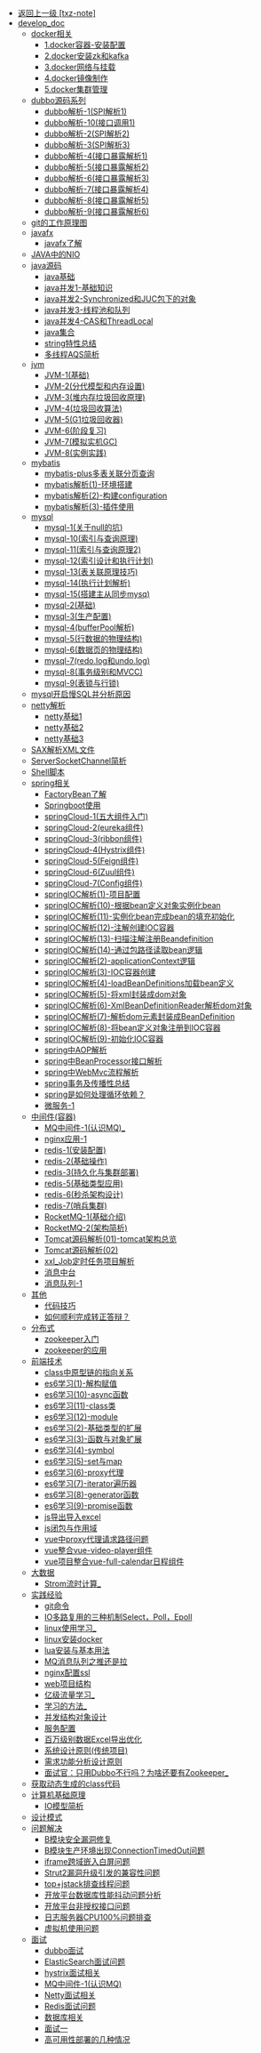 - [返回上一级 [txz-note]](txz-note/)
- [develop_doc](txz-note/develop_doc/)
  - [docker相关](txz-note/develop_doc/docker相关/)
    - [1.docker容器-安装配置](txz-note/develop_doc/docker相关/1.docker容器-安装配置.md)
    - [2.docker安装zk和kafka](txz-note/develop_doc/docker相关/2.docker安装zk和kafka.md)
    - [3.docker网络与挂载](txz-note/develop_doc/docker相关/3.docker网络与挂载.md)
    - [4.docker镜像制作](txz-note/develop_doc/docker相关/4.docker镜像制作.md)
    - [5.docker集群管理](txz-note/develop_doc/docker相关/5.docker集群管理.md)
  - [dubbo源码系列](txz-note/develop_doc/dubbo源码系列/)
    - [dubbo解析-1(SPI解析1)](txz-note/develop_doc/dubbo源码系列/dubbo解析-1(SPI解析1).md)
    - [dubbo解析-10(接口调用1)](txz-note/develop_doc/dubbo源码系列/dubbo解析-10(接口调用1).md)
    - [dubbo解析-2(SPI解析2)](txz-note/develop_doc/dubbo源码系列/dubbo解析-2(SPI解析2).md)
    - [dubbo解析-3(SPI解析3)](txz-note/develop_doc/dubbo源码系列/dubbo解析-3(SPI解析3).md)
    - [dubbo解析-4(接口暴露解析1)](txz-note/develop_doc/dubbo源码系列/dubbo解析-4(接口暴露解析1).md)
    - [dubbo解析-5(接口暴露解析2)](txz-note/develop_doc/dubbo源码系列/dubbo解析-5(接口暴露解析2).md)
    - [dubbo解析-6(接口暴露解析3)](txz-note/develop_doc/dubbo源码系列/dubbo解析-6(接口暴露解析3).md)
    - [dubbo解析-7(接口暴露解析4)](txz-note/develop_doc/dubbo源码系列/dubbo解析-7(接口暴露解析4).md)
    - [dubbo解析-8(接口暴露解析5)](txz-note/develop_doc/dubbo源码系列/dubbo解析-8(接口暴露解析5).md)
    - [dubbo解析-9(接口暴露解析6)](txz-note/develop_doc/dubbo源码系列/dubbo解析-9(接口暴露解析6).md)
  - [git的工作原理图](txz-note/develop_doc/git的工作原理图.md)
  - [javafx](txz-note/develop_doc/javafx/)
    - [javafx了解](txz-note/develop_doc/javafx/javafx了解.md)
  - [JAVA中的NIO](txz-note/develop_doc/JAVA中的NIO.md)
  - [java源码](txz-note/develop_doc/java源码/)
    - [java基础](txz-note/develop_doc/java源码/java基础.md)
    - [java并发1-基础知识](txz-note/develop_doc/java源码/java并发1-基础知识.md)
    - [java并发2-Synchronized和JUC包下的对象](txz-note/develop_doc/java源码/java并发2-Synchronized和JUC包下的对象.md)
    - [java并发3-线程池和队列](txz-note/develop_doc/java源码/java并发3-线程池和队列.md)
    - [java并发4-CAS和ThreadLocal](txz-note/develop_doc/java源码/java并发4-CAS和ThreadLocal.md)
    - [java集合](txz-note/develop_doc/java源码/java集合.md)
    - [string特性总结](txz-note/develop_doc/java源码/string特性总结.md)
    - [多线程AQS简析](txz-note/develop_doc/java源码/多线程AQS简析.md)
  - [jvm](txz-note/develop_doc/jvm/)
    - [JVM-1(基础)](txz-note/develop_doc/jvm/JVM-1(基础).md)
    - [JVM-2(分代模型和内存设置)](txz-note/develop_doc/jvm/JVM-2(分代模型和内存设置).md)
    - [JVM-3(堆内存垃圾回收原理)](txz-note/develop_doc/jvm/JVM-3(堆内存垃圾回收原理).md)
    - [JVM-4(垃圾回收算法)](txz-note/develop_doc/jvm/JVM-4(垃圾回收算法).md)
    - [JVM-5(G1垃圾回收器)](txz-note/develop_doc/jvm/JVM-5(G1垃圾回收器).md)
    - [JVM-6(阶段复习)](txz-note/develop_doc/jvm/JVM-6(阶段复习).md)
    - [JVM-7(模拟实机GC)](txz-note/develop_doc/jvm/JVM-7(模拟实机GC).md)
    - [JVM-8(实例实践)](txz-note/develop_doc/jvm/JVM-8(实例实践).md)
  - [mybatis](txz-note/develop_doc/mybatis/)
    - [mybatis-plus多表关联分页查询](txz-note/develop_doc/mybatis/mybatis-plus多表关联分页查询.md)
    - [mybatis解析(1)-环境搭建](txz-note/develop_doc/mybatis/mybatis解析(1)-环境搭建.md)
    - [mybatis解析(2)-构建configuration](txz-note/develop_doc/mybatis/mybatis解析(2)-构建configuration.md)
    - [mybatis解析(3)-插件使用](txz-note/develop_doc/mybatis/mybatis解析(3)-插件使用.md)
  - [mysql](txz-note/develop_doc/mysql/)
    - [mysql-1(关于null的坑)](txz-note/develop_doc/mysql/mysql-1(关于null的坑).md)
    - [mysql-10(索引与查询原理)](txz-note/develop_doc/mysql/mysql-10(索引与查询原理).md)
    - [mysql-11(索引与查询原理2)](txz-note/develop_doc/mysql/mysql-11(索引与查询原理2).md)
    - [mysql-12(索引设计和执行计划)](txz-note/develop_doc/mysql/mysql-12(索引设计和执行计划).md)
    - [mysql-13(表关联原理技巧)](txz-note/develop_doc/mysql/mysql-13(表关联原理技巧).md)
    - [mysql-14(执行计划解析)](txz-note/develop_doc/mysql/mysql-14(执行计划解析).md)
    - [mysql-15(搭建主从同步mysq)](txz-note/develop_doc/mysql/mysql-15(搭建主从同步mysq).md)
    - [mysql-2(基础)](txz-note/develop_doc/mysql/mysql-2(基础).md)
    - [mysql-3(生产配置)](txz-note/develop_doc/mysql/mysql-3(生产配置).md)
    - [mysql-4(bufferPool解析)](txz-note/develop_doc/mysql/mysql-4(bufferPool解析).md)
    - [mysql-5(行数据的物理结构)](txz-note/develop_doc/mysql/mysql-5(行数据的物理结构).md)
    - [mysql-6(数据页的物理结构)](txz-note/develop_doc/mysql/mysql-6(数据页的物理结构).md)
    - [mysql-7(redo.log和undo.log)](txz-note/develop_doc/mysql/mysql-7(redo.log和undo.log).md)
    - [mysql-8(事务级别和MVCC)](txz-note/develop_doc/mysql/mysql-8(事务级别和MVCC).md)
    - [mysql-9(表锁与行锁)](txz-note/develop_doc/mysql/mysql-9(表锁与行锁).md)
  - [mysql开启慢SQL并分析原因](txz-note/develop_doc/mysql开启慢SQL并分析原因.md)
  - [netty解析](txz-note/develop_doc/netty解析/)
    - [netty基础1](txz-note/develop_doc/netty解析/netty基础1.md)
    - [netty基础2](txz-note/develop_doc/netty解析/netty基础2.md)
    - [netty基础3](txz-note/develop_doc/netty解析/netty基础3.md)
  - [SAX解析XML文件](txz-note/develop_doc/SAX解析XML文件.md)
  - [ServerSocketChannel简析](txz-note/develop_doc/ServerSocketChannel简析.md)
  - [Shell脚本](txz-note/develop_doc/Shell脚本.md)
  - [spring相关](txz-note/develop_doc/spring相关/)
    - [FactoryBean了解](txz-note/develop_doc/spring相关/FactoryBean了解.md)
    - [Springboot使用](txz-note/develop_doc/spring相关/Springboot使用.md)
    - [springCloud-1(五大组件入门)](txz-note/develop_doc/spring相关/springCloud-1(五大组件入门).md)
    - [springCloud-2(eureka组件)](txz-note/develop_doc/spring相关/springCloud-2(eureka组件).md)
    - [springCloud-3(ribbon组件)](txz-note/develop_doc/spring相关/springCloud-3(ribbon组件).md)
    - [springCloud-4(Hystrix组件)](txz-note/develop_doc/spring相关/springCloud-4(Hystrix组件).md)
    - [springCloud-5(Feign组件)](txz-note/develop_doc/spring相关/springCloud-5(Feign组件).md)
    - [springCloud-6(Zuul组件)](txz-note/develop_doc/spring相关/springCloud-6(Zuul组件).md)
    - [springCloud-7(Config组件)](txz-note/develop_doc/spring相关/springCloud-7(Config组件).md)
    - [springIOC解析(1)-项目配置](txz-note/develop_doc/spring相关/springIOC解析(1)-项目配置.md)
    - [springIOC解析(10)-根据bean定义对象实例化bean](txz-note/develop_doc/spring相关/springIOC解析(10)-根据bean定义对象实例化bean.md)
    - [springIOC解析(11)-实例化bean完成bean的填充初始化](txz-note/develop_doc/spring相关/springIOC解析(11)-实例化bean完成bean的填充初始化.md)
    - [springIOC解析(12)-注解创建IOC容器](txz-note/develop_doc/spring相关/springIOC解析(12)-注解创建IOC容器.md)
    - [springIOC解析(13)-扫描注解注册Beandefinition](txz-note/develop_doc/spring相关/springIOC解析(13)-扫描注解注册Beandefinition.md)
    - [springIOC解析(14)-通过包路径读取bean逻辑](txz-note/develop_doc/spring相关/springIOC解析(14)-通过包路径读取bean逻辑.md)
    - [springIOC解析(2)-applicationContext逻辑](txz-note/develop_doc/spring相关/springIOC解析(2)-applicationContext逻辑.md)
    - [springIOC解析(3)-IOC容器创建](txz-note/develop_doc/spring相关/springIOC解析(3)-IOC容器创建.md)
    - [springIOC解析(4)-loadBeanDefinitions加载bean定义](txz-note/develop_doc/spring相关/springIOC解析(4)-loadBeanDefinitions加载bean定义.md)
    - [springIOC解析(5)-将xml封装成dom对象](txz-note/develop_doc/spring相关/springIOC解析(5)-将xml封装成dom对象.md)
    - [springIOC解析(6)-XmlBeanDefinitionReader解析dom对象](txz-note/develop_doc/spring相关/springIOC解析(6)-XmlBeanDefinitionReader解析dom对象.md)
    - [springIOC解析(7)-解析dom元素封装成BeanDefinition](txz-note/develop_doc/spring相关/springIOC解析(7)-解析dom元素封装成BeanDefinition.md)
    - [springIOC解析(8)-将bean定义对象注册到IOC容器](txz-note/develop_doc/spring相关/springIOC解析(8)-将bean定义对象注册到IOC容器.md)
    - [springIOC解析(9)-初始化IOC容器](txz-note/develop_doc/spring相关/springIOC解析(9)-初始化IOC容器.md)
    - [spring中AOP解析](txz-note/develop_doc/spring相关/spring中AOP解析.md)
    - [spring中BeanProcessor接口解析](txz-note/develop_doc/spring相关/spring中BeanProcessor接口解析.md)
    - [spring中WebMvc流程解析](txz-note/develop_doc/spring相关/spring中WebMvc流程解析.md)
    - [spring事务及传播性总结](txz-note/develop_doc/spring相关/spring事务及传播性总结.md)
    - [spring是如何处理循环依赖？](txz-note/develop_doc/spring相关/spring是如何处理循环依赖？.md)
    - [微服务-1](txz-note/develop_doc/spring相关/微服务-1.md)
  - [中间件(容器)](txz-note/develop_doc/中间件(容器)/)
    - [MQ中间件-1(认识MQ)_](txz-note/develop_doc/中间件(容器)/MQ中间件-1(认识MQ)_.md)
    - [nginx应用-1](txz-note/develop_doc/中间件(容器)/nginx应用-1.md)
    - [redis-1(安装配置)](txz-note/develop_doc/中间件(容器)/redis-1(安装配置).md)
    - [redis-2(基础操作)](txz-note/develop_doc/中间件(容器)/redis-2(基础操作).md)
    - [redis-3(持久化与集群部署)](txz-note/develop_doc/中间件(容器)/redis-3(持久化与集群部署).md)
    - [redis-5(基础类型应用)](txz-note/develop_doc/中间件(容器)/redis-5(基础类型应用).md)
    - [redis-6(秒杀架构设计)](txz-note/develop_doc/中间件(容器)/redis-6(秒杀架构设计).md)
    - [redis-7(哨兵集群)](txz-note/develop_doc/中间件(容器)/redis-7(哨兵集群).md)
    - [RocketMQ-1(基础介绍)](txz-note/develop_doc/中间件(容器)/RocketMQ-1(基础介绍).md)
    - [RocketMQ-2(架构简析)](txz-note/develop_doc/中间件(容器)/RocketMQ-2(架构简析).md)
    - [Tomcat源码解析(01)-tomcat架构总览](txz-note/develop_doc/中间件(容器)/Tomcat源码解析(01)-tomcat架构总览.md)
    - [Tomcat源码解析(02)](txz-note/develop_doc/中间件(容器)/Tomcat源码解析(02).md)
    - [xxl_Job定时任务项目解析](txz-note/develop_doc/中间件(容器)/xxl_Job定时任务项目解析.md)
    - [消息中台](txz-note/develop_doc/中间件(容器)/消息中台.md)
    - [消息队列-1](txz-note/develop_doc/中间件(容器)/消息队列-1.md)
  - [其他](txz-note/develop_doc/其他/)
    - [代码技巧](txz-note/develop_doc/其他/代码技巧.md)
    - [如何顺利完成转正答辩？](txz-note/develop_doc/其他/如何顺利完成转正答辩？.md)
  - [分布式](txz-note/develop_doc/分布式/)
    - [zookeeper入门](txz-note/develop_doc/分布式/zookeeper入门.md)
    - [zookeeper的应用](txz-note/develop_doc/分布式/zookeeper的应用.md)
  - [前端技术](txz-note/develop_doc/前端技术/)
    - [class中原型链的指向关系](txz-note/develop_doc/前端技术/class中原型链的指向关系.md)
    - [es6学习(1)-解构赋值](txz-note/develop_doc/前端技术/es6学习(1)-解构赋值.md)
    - [es6学习(10)-async函数](txz-note/develop_doc/前端技术/es6学习(10)-async函数.md)
    - [es6学习(11)-class类](txz-note/develop_doc/前端技术/es6学习(11)-class类.md)
    - [es6学习(12)-module](txz-note/develop_doc/前端技术/es6学习(12)-module.md)
    - [es6学习(2)-基础类型的扩展](txz-note/develop_doc/前端技术/es6学习(2)-基础类型的扩展.md)
    - [es6学习(3)-函数与对象扩展](txz-note/develop_doc/前端技术/es6学习(3)-函数与对象扩展.md)
    - [es6学习(4)-symbol](txz-note/develop_doc/前端技术/es6学习(4)-symbol.md)
    - [es6学习(5)-set与map](txz-note/develop_doc/前端技术/es6学习(5)-set与map.md)
    - [es6学习(6)-proxy代理](txz-note/develop_doc/前端技术/es6学习(6)-proxy代理.md)
    - [es6学习(7)-iterator遍历器](txz-note/develop_doc/前端技术/es6学习(7)-iterator遍历器.md)
    - [es6学习(8)-generator函数](txz-note/develop_doc/前端技术/es6学习(8)-generator函数.md)
    - [es6学习(9)-promise函数](txz-note/develop_doc/前端技术/es6学习(9)-promise函数.md)
    - [js导出导入excel](txz-note/develop_doc/前端技术/js导出导入excel.md)
    - [js闭包与作用域](txz-note/develop_doc/前端技术/js闭包与作用域.md)
    - [vue中proxy代理请求路径问题](txz-note/develop_doc/前端技术/vue中proxy代理请求路径问题.md)
    - [vue整合vue-video-player组件](txz-note/develop_doc/前端技术/vue整合vue-video-player组件.md)
    - [vue项目整合vue-full-calendar日程组件](txz-note/develop_doc/前端技术/vue项目整合vue-full-calendar日程组件.md)
  - [大数据](txz-note/develop_doc/大数据/)
    - [Strom流时计算_](txz-note/develop_doc/大数据/Strom流时计算_.md)
  - [实践经验](txz-note/develop_doc/实践经验/)
    - [git命令](txz-note/develop_doc/实践经验/git命令.md)
    - [IO多路复用的三种机制Select，Poll，Epoll](txz-note/develop_doc/实践经验/IO多路复用的三种机制Select，Poll，Epoll.md)
    - [linux使用学习_](txz-note/develop_doc/实践经验/linux使用学习_.md)
    - [linux安装docker](txz-note/develop_doc/实践经验/linux安装docker.md)
    - [lua安装与基本用法](txz-note/develop_doc/实践经验/lua安装与基本用法.md)
    - [MQ消息队列之推还是拉](txz-note/develop_doc/实践经验/MQ消息队列之推还是拉.md)
    - [nginx配置ssl](txz-note/develop_doc/实践经验/nginx配置ssl.md)
    - [web项目结构](txz-note/develop_doc/实践经验/web项目结构.md)
    - [亿级流量学习_](txz-note/develop_doc/实践经验/亿级流量学习_.md)
    - [学习的方法_](txz-note/develop_doc/实践经验/学习的方法_.md)
    - [并发结构对象设计](txz-note/develop_doc/实践经验/并发结构对象设计.md)
    - [服务配置](txz-note/develop_doc/实践经验/服务配置.md)
    - [百万级别数据Excel导出优化](txz-note/develop_doc/实践经验/百万级别数据Excel导出优化.md)
    - [系统设计原则(传统项目)](txz-note/develop_doc/实践经验/系统设计原则(传统项目).md)
    - [需求功能分析设计原则](txz-note/develop_doc/实践经验/需求功能分析设计原则.md)
    - [面试官：只用Dubbo不行吗？为啥还要有Zookeeper_](txz-note/develop_doc/实践经验/面试官：只用Dubbo不行吗？为啥还要有Zookeeper_.md)
  - [获取动态生成的class代码](txz-note/develop_doc/获取动态生成的class代码.md)
  - [计算机基础原理](txz-note/develop_doc/计算机基础原理/)
    - [IO模型简析](txz-note/develop_doc/计算机基础原理/IO模型简析.md)
  - [设计模式](txz-note/develop_doc/设计模式.md)
  - [问题解决](txz-note/develop_doc/问题解决/)
    - [B模块安全漏洞修复](txz-note/develop_doc/问题解决/B模块安全漏洞修复.md)
    - [B模块生产环境出现ConnectionTimedOut问题](txz-note/develop_doc/问题解决/B模块生产环境出现ConnectionTimedOut问题.md)
    - [iframe跨域嵌入白屏问题](txz-note/develop_doc/问题解决/iframe跨域嵌入白屏问题.md)
    - [Strut2漏洞升级引发的兼容性问题](txz-note/develop_doc/问题解决/Strut2漏洞升级引发的兼容性问题.md)
    - [top+jstack排查线程问题](txz-note/develop_doc/问题解决/top+jstack排查线程问题.md)
    - [开放平台数据库性能抖动问题分析](txz-note/develop_doc/问题解决/开放平台数据库性能抖动问题分析.md)
    - [开放平台非授权接口问题](txz-note/develop_doc/问题解决/开放平台非授权接口问题.md)
    - [日志服务器CPU100%问题排查](txz-note/develop_doc/问题解决/日志服务器CPU100%问题排查.md)
    - [虚拟机使用问题](txz-note/develop_doc/问题解决/虚拟机使用问题.md)
  - [面试](txz-note/develop_doc/面试/)
    - [dubbo面试](txz-note/develop_doc/面试/dubbo面试.md)
    - [ElasticSearch面试问题](txz-note/develop_doc/面试/ElasticSearch面试问题.md)
    - [hystrix面试相关](txz-note/develop_doc/面试/hystrix面试相关.md)
    - [MQ中间件-1(认识MQ)](txz-note/develop_doc/面试/MQ中间件-1(认识MQ).md)
    - [Netty面试相关](txz-note/develop_doc/面试/Netty面试相关.md)
    - [Redis面试问题](txz-note/develop_doc/面试/Redis面试问题.md)
    - [数据库相关](txz-note/develop_doc/面试/数据库相关.md)
    - [面试一](txz-note/develop_doc/面试/面试一.md)
    - [高可用性部署的几种情况](txz-note/develop_doc/面试/高可用性部署的几种情况.md)
